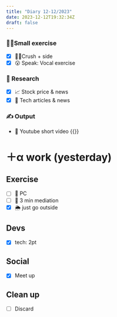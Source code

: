 ```yaml
---
title: "Diary 12-12/2023"  
date: 2023-12-12T19:32:34Z
draft: false
---
```


### 🧘‍♀️Small exercise

- [x]  🧎‍♀️Crush + side
- [x]  😮 Speak: Vocal exercise

### 👀 Research

- [x]  📈 Stock price & news
- [x]  👾 Tech articles & news

### ✍️ Output

- 🎥 Youtube short video {{<youtube EyL4IPIO_jU>}}

# ＋α work (yesterday)

## Exercise

- [ ]  🧘 PC
- [ ]  🧘 3 min mediation
- [x]  🌦 just go outside

## Devs

- [x]  tech: 2pt

## Social

- [x]  Meet up

## Clean up

- [ ]  Discard